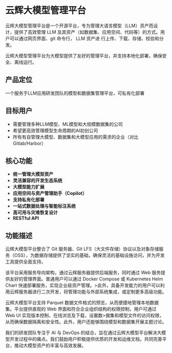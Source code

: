 # 云辉大模型管理平台

云辉大模型管理平台是一个开源平台，专为管理大语言模型（LLM）资产而设计，提供了高效管理 LLM 及其资产（如数据集、应用空间、代码等）的方式。用户可以通过网页界面、git 命令行， LLM 资产进
行上传、下载、存储、校验和分发。

云辉大模型管理平台为大模型提供了友好的管理平台，并支持本地化部署，确保安全、离线运行。

## 产品定位
一个服务于LLM应用研发团队的模型和数据集管理平台，可私有化部署

## 目标用户
- 需要管理多种LLM模型、ML模型和大规模数据集的公司
- 希望更高效管理模型生命周期的AI初创公司
- 所有有自管理大模型、数据集和大模型应用的需求的企业（对比Gitlab/Harbor）

## 核心功能

- **统一管理大模型资产**
- **灵活兼容的开发生态系统**
- **大模型能力扩展**
- **应用空间与资产管理助手（Copilot）**
- **支持私有化部署**
- **一站式数据处理与智能标注系统**
- **高可用与灾难恢复设计**
- **RESTful API**

## 功能描述

云辉大模型平台整合了 Git 服务器、Git LFS（大文件存储）协议以及对象存储服务（OSS），为数据存储提供了坚实的基础，确保灵活的基础设施访问，并为开发工具提供全面支持。


该平台采用服务导向架构，通过云辉服务器提供后端服务，同时通过 Web 服务提供友好的管理界面。普通用户可以通过 Docker Compose 或 Kubernetes Helm Chart 快速部署服务，实现企业级资产管理。>此外，具备开发能力的用户可以利用云辉服务器进行二次开发，将管理功能与外部系统集成，或定制更多高级功能。


云辉大模型平台支持 Parquet 数据文件格式的预览，从而便捷地管理本地数据集。平台提供直观的 Web 界面和符合企业组织结构的权限控制，用户可通过 Web UI 实现版本控制、在线浏览及下载，设置数>据集和模型文件的访问权限，从而确保数据隔离和安全性。此外，用户还能够围绕模型和数据集开展主题讨论。


我们的研发团队专注于 AI 与 DevOps 的结合，旨在通过云辉大模型平台解决大模型开发过程中的痛点。我们鼓励用户积极提供优质的开发和运维文档，共同完善平台，推动大模型资产的丰富与高效发展。

